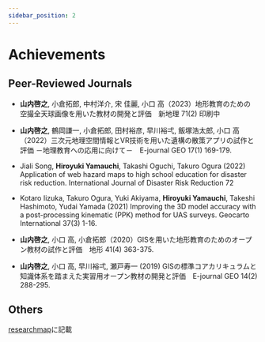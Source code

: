 ```yaml
---
sidebar_position: 2
---
```


# Achievements

## Peer-Reviewed Journals
- **山内啓之**, 小倉拓郎, 中村洋介, 宋 佳麗, 小口 高（2023）地形教育のための空撮全天球画像を用いた教材の開発と評価　新地理 71(2) 印刷中
- **山内啓之**, 鶴岡謙一, 小倉拓郎, 田村裕彦, 早川裕弌, 飯塚浩太郎, 小口 高（2022）三次元地理空間情報とVR技術を用いた遺構の散策アプリの試作と評価 －地理教育への応用に向けて－　E-journal GEO 17(1) 169-179.
- Jiali Song, **Hiroyuki Yamauchi**, Takashi Oguchi, Takuro Ogura (2022) Application of web hazard maps to high school education for disaster risk reduction. 
International Journal of Disaster Risk Reduction 72
- Kotaro Iizuka, Takuro Ogura, Yuki Akiyama, **Hiroyuki Yamauchi**, Takeshi Hashimoto, Yudai Yamada (2021) Improving the 3D model accuracy with a post-processing kinematic (PPK) method for UAS surveys. Geocarto International 37(3) 1-16.
- **山内啓之**, 小口 高, 小倉拓郎（2020）GISを用いた地形教育のためのオープン教材の試作と評価　地形 41(4) 363-375.
 
- **山内啓之**, 小口 高, 早川裕弌, 瀬戸寿一 (2019) GISの標準コアカリキュラムと知識体系を踏まえた実習用オープン教材の開発と評価　E-journal GEO 14(2) 288-295.

## Others
[researchmap](https://researchmap.jp/hyamauchi)に記載
